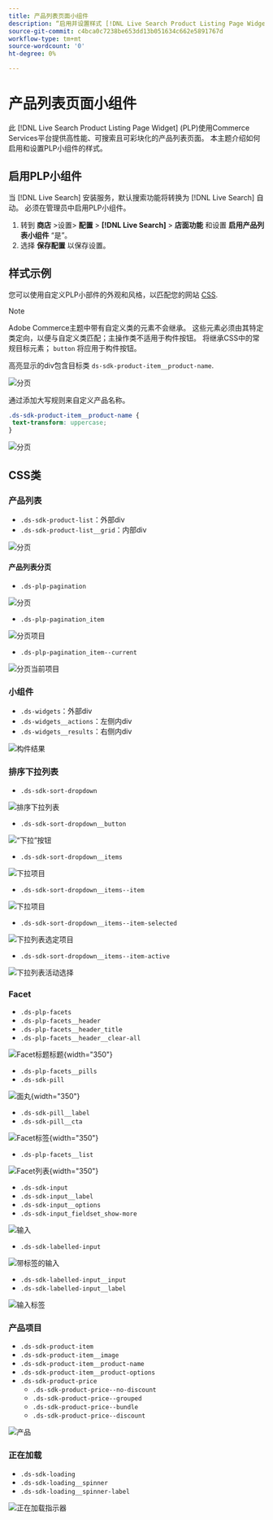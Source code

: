 ```yaml
---
title: 产品列表页面小组件
description: “启用并设置样式 [!DNL Live Search Product Listing Page Widget]”
source-git-commit: c4bca0c7238be653dd13b051634c662e5891767d
workflow-type: tm+mt
source-wordcount: '0'
ht-degree: 0%

---
```


# 产品列表页面小组件

此 [!DNL Live Search Product Listing Page Widget] (PLP)使用Commerce Services平台提供高性能、可搜索且可彩块化的产品列表页面。 本主题介绍如何启用和设置PLP小组件的样式。

## 启用PLP小组件

当 [!DNL Live Search] 安装服务，默认搜索功能将转换为 [!DNL Live Search] 自动。
必须在管理员中启用PLP小组件。

1. 转到 **商店** >设置> **配置** > **[!DNL Live Search]** > **店面功能** 和设置 **启用产品列表小组件** “是”。
1. 选择 **保存配置** 以保存设置。

## 样式示例

您可以使用自定义PLP小部件的外观和风格，以匹配您的网站 [CSS](https://developer.adobe.com/commerce/frontend-core/guide/css/).

>[!NOTE]
>
>Adobe Commerce主题中带有自定义类的元素不会继承。 这些元素必须由其特定类定向，以便与自定义类匹配；主操作类不适用于构件按钮。
>将继承CSS中的常规目标元素； `button` 将应用于构件按钮。

高亮显示的div包含目标类 `ds-sdk-product-item__product-name`.

![分页](assets/plp-css-example.png)

通过添加大写规则来自定义产品名称。

```css
.ds-sdk-product-item__product-name {
 text-transform: uppercase;
}
```

![分页](assets/plp-css-example-after.png)

## CSS类

### 产品列表

* `.ds-sdk-product-list`：外部div
* `.ds-sdk-product-list__grid`：内部div

![分页](assets/plp-css-product-list.png)

#### 产品列表分页

* `.ds-plp-pagination`

![分页](assets/plp-css-pagination.png)

* `.ds-plp-pagination_item`

![分页项目](assets/plp-css-pagination-item.png)

* `.ds-plp-pagination_item--current`

![分页当前项目](assets/plp-css-pagination-item-current.png)

### 小组件

* `.ds-widgets`：外部div
* `.ds-widgets__actions`：左侧内div
* `.ds-widgets__results`：右侧内div

![构件结果](assets/plp-css-widgets.png)

### 排序下拉列表

* `.ds-sdk-sort-dropdown`

![排序下拉列表](assets/plp-css-dropdown.png)

* `.ds-sdk-sort-dropdown__button`

![“下拉”按钮](assets/plp-css-dropdown-button.png)

* `.ds-sdk-sort-dropdown__items`

![下拉项目](assets/plp-css-dropdown-items.png)

* `.ds-sdk-sort-dropdown__items--item`

![下拉项目](assets/plp-css-dropdown-item.png)

* `.ds-sdk-sort-dropdown__items--item-selected`

![下拉列表选定项目](assets/plp-css-dropdown-selected.png)

* `.ds-sdk-sort-dropdown__items--item-active`

![下拉列表活动选择](assets/plp-css-dropdown-active.png)

### Facet

* `.ds-plp-facets`
* `.ds-plp-facets__header`
* `.ds-plp-facets__header_title`
* `.ds-plp-facets__header__clear-all`

![Facet标题标题](assets/plp-css-facets-title-clear.png){width="350"}

* `.ds-plp-facets__pills`
* `.ds-sdk-pill`

![面丸](assets/plp-css-facets-pill.png){width="350"}

* `.ds-sdk-pill__label`
* `.ds-sdk-pill__cta`

![Facet标签](assets/plp-css-pill-label-cta.png){width="350"}

* `.ds-plp-facets__list`

![Facet列表](assets/plp-css-facets-list.png){width="350"}

* `.ds-sdk-input`
* `.ds-sdk-input__label`
* `.ds-sdk-input__options`
* `.ds-sdk-input_fieldset_show-more`

![输入](assets/plp-css-sdk-input.png)

* `.ds-sdk-labelled-input`

![带标签的输入](assets/plp-css-labelled-input.png)

* `.ds-sdk-labelled-input__input`
* `.ds-sdk-labelled-input__label`

![输入标签](assets/plp-css-labelled-input-label.png)

### 产品项目

* `.ds-sdk-product-item`
* `.ds-sdk-product-item__image`
* `.ds-sdk-product-item__product-name`
* `.ds-sdk-product-item__product-options`
* `.ds-sdk-product-price`
   * `.ds-sdk-product-price--no-discount`
   * `.ds-sdk-product-price--grouped`
   * `.ds-sdk-product-price--bundle`
   * `.ds-sdk-product-price--discount`

![产品](assets/plp-css-product.png)

### 正在加载

* `.ds-sdk-loading`
* `.ds-sdk-loading__spinner`
* `.ds-sdk-loading__spinner-label`

![正在加载指示器](assets/plp-css-loading.png)
